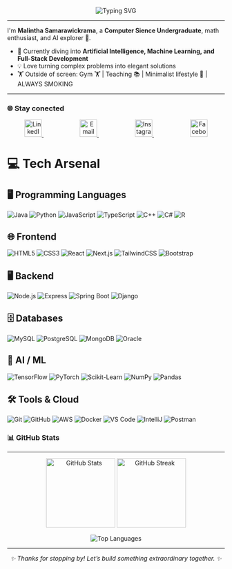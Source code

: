 <!-- Profile Banner -->
<p align="center">
  <img src="https://readme-typing-svg.demolab.com?font=Fira+Code&size=28&pause=1000&color=00FFB3&center=true&vCenter=true&width=1000&lines=Hey+there+I'm+Malintha+Samarawickrama+%7C+Code+%26+Curiosity;Building+intelligence+one+commit+at+a+time;Always+learning%2C+always+creating..." alt="Typing SVG" />
</p>

---

I'm **Malintha Samarawickrama**, a **Computer Sience Undergraduate**, math enthusiast, and AI explorer 🚀.  
- 🔭 Currently diving into **Artificial Intelligence, Machine Learning, and Full-Stack Development**  
- 💡 Love turning complex problems into elegant solutions  
- 🏋️ Outside of screen: Gym 🏋️ | Teaching 📚 | Minimalist lifestyle 🌌 | ALWAYS SMOKING

---

### 🌐 Stay conected 
<p align="center">
  <a href="https://www.linkedin.com/in/your-link" target="_blank">
    <img src="https://raw.githubusercontent.com/rahuldkjain/github-profile-readme-generator/master/src/images/icons/Social/linked-in-alt.svg" alt="LinkedIn" height="40" width="40"/>
  </a>
  <img width="80"/>
  <a href="mailto:your-email@gmail.com" target="_blank">
    <img src="https://img.icons8.com/color/48/gmail-new.png" alt="Email" height="40" width="40"/>
  </a>
  <img width="80"/>
  <a href="https://instagram.com/your-insta" target="_blank">
    <img src="https://raw.githubusercontent.com/rahuldkjain/github-profile-readme-generator/master/src/images/icons/Social/instagram.svg" alt="Instagram" height="40" width="40"/>
  </a>
  <img width="80"/>
  <a href="https://facebook.com/your-fb" target="_blank">
    <img src="https://raw.githubusercontent.com/rahuldkjain/github-profile-readme-generator/master/src/images/icons/Social/facebook.svg" alt="Facebook" height="40" width="40"/>
  </a>
</p>


# 💻 Tech Arsenal

## 🖥 Programming Languages
![Java](https://img.shields.io/badge/Java-%23ED8B00?style=for-the-badge&logo=openjdk&logoColor=white)
![Python](https://img.shields.io/badge/Python-3670A0?style=for-the-badge&logo=python&logoColor=white)
![JavaScript](https://img.shields.io/badge/JavaScript-%23323330?style=for-the-badge&logo=javascript&logoColor=%23F7DF1E)
![TypeScript](https://img.shields.io/badge/TypeScript-%23007ACC?style=for-the-badge&logo=typescript&logoColor=white)
![C++](https://img.shields.io/badge/C++-%2300599C?style=for-the-badge&logo=c%2B%2B&logoColor=white)
![C#](https://img.shields.io/badge/C%23-%23239120?style=for-the-badge&logo=c-sharp&logoColor=white)
![R](https://img.shields.io/badge/R-%23276DC3?style=for-the-badge&logo=r&logoColor=white)

## 🌐 Frontend
![HTML5](https://img.shields.io/badge/HTML5-%23E34F26?style=for-the-badge&logo=html5&logoColor=white)
![CSS3](https://img.shields.io/badge/CSS3-%231572B6?style=for-the-badge&logo=css3&logoColor=white)
![React](https://img.shields.io/badge/React-%2320232a?style=for-the-badge&logo=react&logoColor=%2361DAFB)
![Next.js](https://img.shields.io/badge/Next.js-%23000000?style=for-the-badge&logo=next.js&logoColor=white)
![TailwindCSS](https://img.shields.io/badge/TailwindCSS-%2338B2AC?style=for-the-badge&logo=tailwind-css&logoColor=white)
![Bootstrap](https://img.shields.io/badge/Bootstrap-%23563D7C?style=for-the-badge&logo=bootstrap&logoColor=white)

## 🖥 Backend
![Node.js](https://img.shields.io/badge/Node.js-6DA55F?style=for-the-badge&logo=node.js&logoColor=white)
![Express](https://img.shields.io/badge/Express.js-%23404d59?style=for-the-badge&logo=express&logoColor=%2361DAFB)
![Spring Boot](https://img.shields.io/badge/Spring%20Boot-%236DB33F?style=for-the-badge&logo=spring&logoColor=white)
![Django](https://img.shields.io/badge/Django-%23092E20?style=for-the-badge&logo=django&logoColor=white)

## 🗄 Databases
![MySQL](https://img.shields.io/badge/MySQL-%2300000f?style=for-the-badge&logo=mysql&logoColor=white)
![PostgreSQL](https://img.shields.io/badge/PostgreSQL-%23316192?style=for-the-badge&logo=postgresql&logoColor=white)
![MongoDB](https://img.shields.io/badge/MongoDB-%234ea94b?style=for-the-badge&logo=mongodb&logoColor=white)
![Oracle](https://img.shields.io/badge/Oracle-%23F80000?style=for-the-badge&logo=oracle&logoColor=white)

## 🤖 AI / ML
![TensorFlow](https://img.shields.io/badge/TensorFlow-%23FF6F00?style=for-the-badge&logo=tensorflow&logoColor=white)
![PyTorch](https://img.shields.io/badge/PyTorch-%23EE4C2C?style=for-the-badge&logo=pytorch&logoColor=white)
![Scikit-Learn](https://img.shields.io/badge/Scikit--Learn-%2300FFFF?style=for-the-badge&logo=scikit-learn&logoColor=white)
![NumPy](https://img.shields.io/badge/NumPy-%23013243?style=for-the-badge&logo=numpy&logoColor=white)
![Pandas](https://img.shields.io/badge/Pandas-%23150458?style=for-the-badge&logo=pandas&logoColor=white)

## 🛠 Tools & Cloud
![Git](https://img.shields.io/badge/Git-%23F05033?style=for-the-badge&logo=git&logoColor=white)
![GitHub](https://img.shields.io/badge/GitHub-%23121011?style=for-the-badge&logo=github&logoColor=white)
![AWS](https://img.shields.io/badge/AWS-%23232F3E?style=for-the-badge&logo=amazon-aws&logoColor=white)
![Docker](https://img.shields.io/badge/Docker-%230db7ed?style=for-the-badge&logo=docker&logoColor=white)
![VS Code](https://img.shields.io/badge/VS%20Code-%23007ACC?style=for-the-badge&logo=visual-studio-code&logoColor=white)
![IntelliJ](https://img.shields.io/badge/IntelliJ-%23ED8B00?style=for-the-badge&logo=intellij-idea&logoColor=white)
![Postman](https://img.shields.io/badge/Postman-FF6C37?style=for-the-badge&logo=po)



### 📊 GitHub Stats
---
<p align="center">
  <img src="https://github-readme-stats.vercel.app/api?username=Mali610&show_icons=true&theme=radical" alt="GitHub Stats" height="160"/>
  <img src="https://github-readme-streak-stats.herokuapp.com/?user=Mali610&theme=radical" alt="GitHub Streak" height="160"/>
</p>

<p align="center">
  <img src="https://github-readme-stats.vercel.app/api/top-langs/?username=Mali610&layout=compact&theme=radical" alt="Top Languages" />
</p>

---

<p align="center"><em>✨ Thanks for stopping by! Let’s build something extraordinary together. ✨</em></p>
